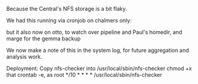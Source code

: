 Because the Central's NFS storage is a bit flaky.

We had this running via cronjob on chalmers only:

but it also now on otto, to watch over pipeline and Paul's homedir, and marge for the gemma backup

We now make a note of this in the system log, for future aggregation and analysis work.

Deployment: Copy nfs-checker into /usr/local/sbin/nfs-checker
 chmod +x that
 crontab -e, as root
 */10 * * * * /usr/local/sbin/nfs-checker


